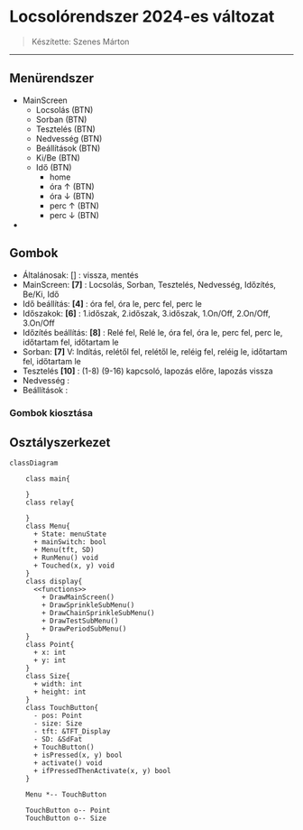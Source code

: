 # Locsolórendszer 2024-es változat

> Készítette: Szenes Márton

---

## Menürendszer

- MainScreen
  - Locsolás (BTN)
  - Sorban (BTN)
  - Tesztelés (BTN)
  - Nedvesség (BTN)
  - Beállítások (BTN)
  - Ki/Be (BTN)
  - Idő (BTN)
    - home
    - óra ↑ (BTN)
    - óra ↓ (BTN)
    - perc ↑ (BTN)
    - perc ↓ (BTN)
-

## Gombok

- Általánosak: [] : vissza, mentés
- MainScreen: **[7]** : Locsolás, Sorban, Tesztelés, Nedvesség, Időzítés, Be/Ki, Idő
- Idő beállítás: **[4]** : óra fel, óra le, perc fel, perc le
- Időszakok: **[6]** : 1.időszak, 2.időszak, 3.időszak, 1.On/Off, 2.On/Off, 3.On/Off
- Időzítés beállítás: **[8]** : Relé fel, Relé le, óra fel, óra le, perc fel, perc le, időtartam fel, időtartam le
- Sorban: **[7]** V: Indítás, relétől fel, relétől le, reléig fel, reléig le, időtartam fel, időtartam le
- Tesztelés **[10]** : (1-8) (9-16) kapcsoló, lapozás előre, lapozás vissza
- Nedvesség :
- Beállítások :

### Gombok kiosztása
 
## Osztályszerkezet

```mermaid
classDiagram

    class main{

    }
    class relay{

    }
    class Menu{
      + State: menuState
      + mainSwitch: bool
      + Menu(tft, SD)
      + RunMenu() void
      + Touched(x, y) void
    }
    class display{
      <<functions>>
        + DrawMainScreen()
        + DrawSprinkleSubMenu()
        + DrawChainSprinkleSubMenu()
        + DrawTestSubMenu()
        + DrawPeriodSubMenu()
    }
    class Point{
      + x: int
      + y: int
    }
    class Size{
      + width: int
      + height: int
    }
    class TouchButton{
      - pos: Point
      - size: Size
      - tft: &TFT_Display
      - SD: &SdFat
      + TouchButton()
      + isPressed(x, y) bool
      + activate() void
      + ifPressedThenActivate(x, y) bool
    }

    Menu *-- TouchButton

    TouchButton o-- Point
    TouchButton o-- Size

```
